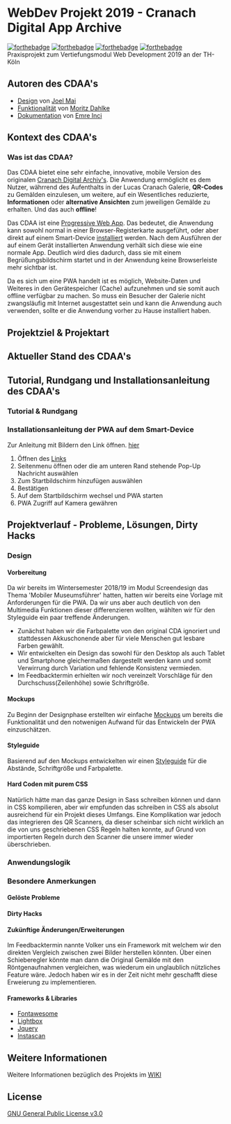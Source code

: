 # WebDev Projekt 2019 - Cranach Digital App Archive
[![forthebadge](https://forthebadge.com/images/badges/built-with-love.svg)](https://forthebadge.com)
[![forthebadge](https://forthebadge.com/images/badges/uses-html.svg)](https://forthebadge.com)
[![forthebadge](https://forthebadge.com/images/badges/uses-css.svg)](https://forthebadge.com)
[![forthebadge](https://forthebadge.com/images/badges/uses-js.svg)](https://forthebadge.com)  
Praxisprojekt zum Vertiefungsmodul Web Development 2019 an der TH-Köln  

## Autoren des CDAA's
- [Design](#design) von [Joel Mai](https://github.com/Inf166)
- [Funktionalität](#anwendungslogik) von [Moritz Dahlke](https://github.com/inf155)
- [Dokumentation](#tutorial--rundgang) von [Emre Inci](https://github.com/bamalamusic)

## Kontext des CDAA's
### Was ist das CDAA?
Das CDAA bietet eine sehr einfache, innovative, mobile Version des originalen [Cranach Digital Archiv's](http://lucascranach.org/gallery). Die Anwendung ermöglicht es dem Nutzer, währrend des Aufenthalts in der Lucas Cranach Galerie, **QR-Codes** zu Gemälden einzulesen, um weitere, auf ein Wesentliches reduzierte, **Informationen** oder **alternative Ansichten** zum jeweiligen Gemälde zu erhalten. Und das auch **offline**!   

Das CDAA ist eine [Progressive Web App](https://de.wikipedia.org/wiki/Progressive_Web_App). Das bedeutet, die Anwendung kann sowohl normal in einer Browser-Registerkarte ausgeführt, oder aber direkt auf einem Smart-Device [installiert](#kofiguration-der-pwa-auf-dem-smart-device) werden. Nach dem Ausführen der auf einem Gerät installierten Anwendung verhält sich diese wie eine normale App. Deutlich wird dies dadurch, dass sie mit einem Begrüßungsbildschirm startet und in der Anwendung keine Browserleiste mehr sichtbar ist.  

Da es sich um eine PWA handelt ist es möglich, Website-Daten und Weiteres in den Gerätespeicher (Cache) aufzunehmen und sie somit auch offline verfügbar zu machen. So muss ein Besucher der Galerie nicht zwangsläufig mit Internet ausgestattet sein und kann die Anwendung auch verwenden, sollte er die Anwendung vorher zu Hause installiert haben.

## Projektziel & Projektart

## Aktueller Stand des CDAA's

## Tutorial, Rundgang und Installationsanleitung des CDAA's
### Tutorial & Rundgang
### Installationsanleitung der PWA auf dem Smart-Device
Zur Anleitung mit Bildern den Link öffnen. [hier](Dokumentation/pages/Installationsanleitung.md)
1. Öffnen des [Links](https://inf155.github.io/Cranach-PWA/demo/)
2. Seitenmenu öffnen oder die am unteren Rand stehende Pop-Up Nachricht auswählen
3. Zum Startbildschirm hinzufügen auswählen 
4. Bestätigen 
5. Auf dem Startbildschirm wechsel und PWA starten 
6. PWA Zugriff auf Kamera gewähren 

## Projektverlauf - Probleme, Lösungen, Dirty Hacks 
### Design
#### Vorbereitung
Da wir bereits im Wintersemester 2018/19 im Modul Screendesign das Thema 'Mobiler Museumsführer' hatten, hatten wir bereits eine Vorlage mit Anforderungen für die PWA. Da wir uns aber auch deutlich von den Multimedia Funktionen dieser differenzieren wollten, wählten wir für den Styleguide ein paar treffende Änderungen. 
- Zunächst haben wir die Farbpalette von den original CDA ignoriert und stattdessen Akkuschonende aber für viele Menschen gut lesbare Farben gewählt.
- Wir entwickelten ein Design das sowohl für den Desktop als auch Tablet und Smartphone gleichermaßen dargestellt werden kann und somit Verwirrung durch Variation und fehlende Konsistenz vermieden.
- Im Feedbacktermin erhielten wir noch vereinzelt Vorschläge für den Durchschuss(Zeilenhöhe) sowie Schriftgröße.
#### Mockups
Zu Beginn der Designphase erstellten wir einfache [Mockups](Dokumentation/pages/Mockups.md) um bereits die Funktionalität und den notwenigen Aufwand für das Entwickeln der PWA einzuschätzen. 

#### Styleguide
Basierend auf den Mockups entwickelten wir einen [Styleguide](Dokumentation/pages/Styleguide.md) für die Abstände, Schriftgröße und Farbpalette.

#### Hard Coden mit purem CSS
Natürlich hätte man das ganze Design in Sass schreiben können und dann in CSS kompilieren, aber wir empfunden das schreiben in CSS als absolut ausreichend für ein Projekt dieses Umfangs.
Eine Komplikation war jedoch das integrieren des QR Scanners, da dieser scheinbar sich nicht wirklich an die von uns geschriebenen CSS Regeln halten konnte, auf Grund von importierten Regeln durch den Scanner die unsere immer wieder überschrieben.

### Anwendungslogik

### Besondere Anmerkungen

#### Gelöste Probleme

#### Dirty Hacks

#### Zukünftige Änderungen/Erweiterungen
Im Feedbacktermin nannte Volker uns ein Framework mit welchem wir den direkten Vergleich zwischen zwei Bilder herstellen könnten. Über einen Schieberegler könnte man dann die Original Gemälde mit den Röntgenaufnahmen vergleichen, was wiederum ein unglaublich nützliches Feature wäre. Jedoch haben wir es in der Zeit nicht mehr geschafft diese Erweierung zu implementieren.

#### Frameworks & Libraries
- [Fontawesome](https://fontawesome.com/v4.7.0/icons/)
- [Lightbox](https://lokeshdhakar.com/projects/lightbox2/)
- [Jquery](https://jquery.com/)
- [Instascan](https://github.com/schmich/instascan)

## Weitere Informationen
Weitere Informationen bezüglich des Projekts im [WIKI](https://github.com/Inf166/WDSS19-Praxisarbeit-CDAA/wiki)

## License
[GNU General Public License v3.0](https://github.com/Inf166/WDSS19-Praxisarbeit/blob/master/LICENSE)
